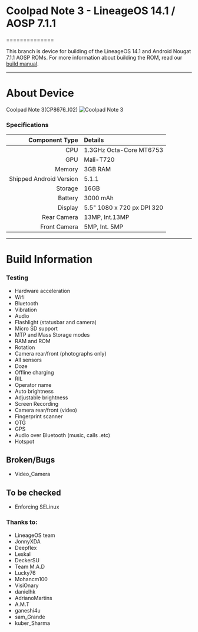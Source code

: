 # Coolpad Note 3 - LineageOS 14.1 / AOSP 7.1.1
==============

This branch is device for building of the LineageOS 14.1 and Android Nougat 7.1.1 AOSP ROMs. For more information about building the ROM, read our [build manual](manual).

---

# About Device

Coolpad Note 3(CP8676_I02)
![Coolpad Note 3](http://drop.ndtv.com/TECH/product_database/images/109201512321PM_635_coolpad_note_3.jpeg "Coolpad Note 3")

### Specifications

Component Type | Details
-------:|:-------------------------
CPU     | 1.3GHz Octa-Core MT6753
GPU     | Mali-T720
Memory  | 3GB RAM
Shipped Android Version | 5.1.1
Storage | 16GB
Battery | 3000 mAh
Display | 5.5" 1080 x 720 px DPI 320
Rear Camera | 13MP, Int.13MP 
Front Camera | 5MP, Int. 5MP

---

# Build Information

### Testing
 * Hardware acceleration
 * Wifi
 * Bluetooth
 * Vibration
 * Audio
 * Flashlight (statusbar and camera)
 * Micro SD support
 * MTP and Mass Storage modes
 * RAM and ROM
 * Rotation
 * Camera rear/front (photographs only)
 * All sensors
 * Doze
 * Offline charging
 * RIL
 * Operator name
 * Auto brightness
 * Adjustable brightness
 * Screen Recording
 * Camera rear/front (video)
 * Fingerprint scanner
 * OTG
 * GPS
 * Audio over Bluetooth (music, calls .etc)
 * Hotspot

 ## Broken/Bugs
 * Video_Camera


## To be checked
 * Enforcing SELinux


### Thanks to:
 * LineageOS team
 * JonnyXDA
 * Deepflex
 * Leskal
 * DeckerSU
 * Team M.A.D
 * Lucky76
 * Mohancm100
 * VisiOnary
 * danielhk
 * AdrianoMartins
 * A.M.T
 * ganeshi4u
 * sam_Grande
 * kuber_Sharma
 